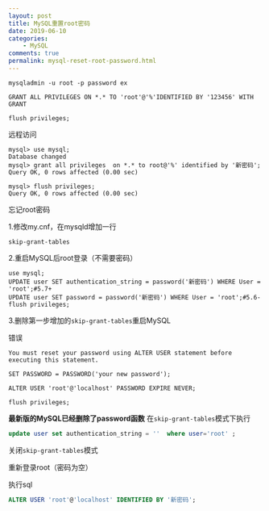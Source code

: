 ```yaml
---
layout: post
title: MySQL重置root密码
date: 2019-06-10
categories:
    - MySQL
comments: true
permalink: mysql-reset-root-password.html
---
```


```
mysqladmin -u root -p password ex

GRANT ALL PRIVILEGES ON *.* TO 'root'@'%'IDENTIFIED BY '123456' WITH GRANT

flush privileges;
```


远程访问

```
mysql> use mysql;
Database changed
mysql> grant all privileges  on *.* to root@'%' identified by '新密码';
Query OK, 0 rows affected (0.00 sec)

mysql> flush privileges;
Query OK, 0 rows affected (0.00 sec)
```

忘记root密码

1.修改my.cnf，在mysqld增加一行

```
skip-grant-tables
```

2.重启MySQL后root登录（不需要密码）

```
use mysql;
UPDATE user SET authentication_string = password('新密码') WHERE User = 'root';#5.7+
UPDATE user SET password = password('新密码') WHERE User = 'root';#5.6-
flush privileges;
```

3.删除第一步增加的`skip-grant-tables`重启MySQL


错误

```
You must reset your password using ALTER USER statement before executing this statement.
```

```
SET PASSWORD = PASSWORD('your new password');

ALTER USER 'root'@'localhost' PASSWORD EXPIRE NEVER;

flush privileges;
```


**最新版的MySQL已经删除了password函数**
在`skip-grant-tables`模式下执行

```sql
update user set authentication_string = ''  where user='root' ;   
```

关闭`skip-grant-tables`模式

重新登录root（密码为空）

执行sql

```sql
ALTER USER 'root'@'localhost' IDENTIFIED BY '新密码';
```
